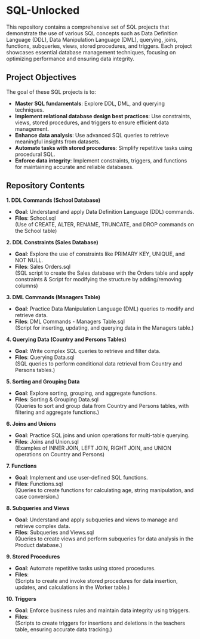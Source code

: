 # SQL-Unlocked
This repository contains a comprehensive set of SQL projects that demonstrate the use of various SQL concepts such as Data Definition Language (DDL), Data Manipulation Language (DML), querying, joins, functions, subqueries, views, stored procedures, and triggers. Each project showcases essential database management techniques, focusing on optimizing performance and ensuring data integrity.
## Project Objectives
The goal of these SQL projects is to:
- **Master SQL fundamentals**: Explore DDL, DML, and querying techniques.
- **Implement relational database design best practices**: Use constraints, views, stored procedures, and triggers to ensure efficient data management.
- **Enhance data analysis**: Use advanced SQL queries to retrieve meaningful insights from datasets.
- **Automate tasks with stored procedures**: Simplify repetitive tasks using procedural SQL.
- **Enforce data integrity**: Implement constraints, triggers, and functions for maintaining accurate and reliable databases.
## Repository Contents
**1. DDL Commands (School Database)**  
 - **Goal**: Understand and apply Data Definition Language (DDL) commands.  
- **Files**: School.sql  
            (Use of CREATE, ALTER, RENAME, TRUNCATE, and DROP commands on the School table) 
            
**2. DDL Constraints (Sales Database)**  
  - **Goal**: Explore the use of constraints like PRIMARY KEY, UNIQUE, and NOT NULL.  
  - **Files**: Sales Orders.sql     
(SQL script to create the Sales database with the Orders table and apply constraints & Script for modifying the structure by adding/removing columns)  

**3. DML Commands (Managers Table)**  
  - **Goal**: Practice Data Manipulation Language (DML) queries to modify and retrieve data.  
  - **Files**: DML Commands - Managers Table.sql   
(Script for inserting, updating, and querying data in the Managers table.)  

**4. Querying Data (Country and Persons Tables)**  
  - **Goal**: Write complex SQL queries to retrieve and filter data.  
 - **Files**: Querying Data.sql     
(SQL queries to perform conditional data retrieval from Country and Persons tables.)  

**5. Sorting and Grouping Data**  
- **Goal**: Explore sorting, grouping, and aggregate functions.    
- **Files**: Sorting & Grouping Data.sql     
(Queries to sort and group data from Country and Persons tables, with filtering and aggregate functions.)  

**6. Joins and Unions**
- **Goal**:  Practice SQL joins and union operations for multi-table querying. 
- **Files**:  Joins and Union.sql  
(Examples of INNER JOIN, LEFT JOIN, RIGHT JOIN, and UNION operations on Country and Persons)

**7. Functions**  
- **Goal**: Implement and use user-defined SQL functions.  
- **Files**:  Functions.sql    
(Queries to create functions for calculating age, string manipulation, and case conversion.)

**8. Subqueries and Views**
- **Goal**: Understand and apply subqueries and views to manage and retrieve complex data.  
- **Files**:  Subqueries and Views.sql       
  (Queries to create views and perform subqueries for data analysis in the Product database.)
  
**9. Stored Procedures**  
- **Goal**: Automate repetitive tasks using stored procedures.  
- **Files**:  
(Scripts to create and invoke stored procedures for data insertion, updates, and calculations in the Worker table.)

**10. Triggers**  
- **Goal**: Enforce business rules and maintain data integrity using triggers.  
- **Files**:  
(Scripts to create triggers for insertions and deletions in the teachers table, ensuring accurate data tracking.)  

